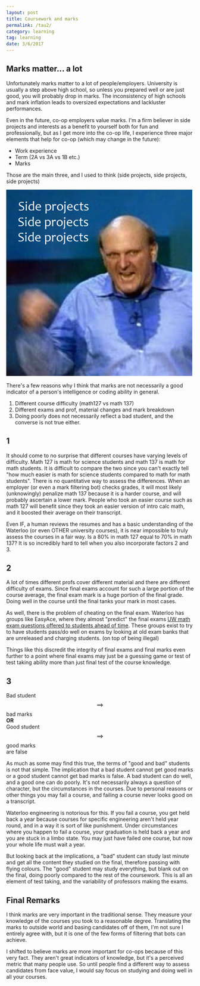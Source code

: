 ```yaml
---
layout: post
title: Coursework and marks
permalink: /tau2/
category: learning
tag: learning
date: 3/6/2017
---
```


## Marks matter... a lot

Unfortunately marks matter to a lot of people/employers. University is usually a step above high school, so unless you prepared well or are just good, you will probably drop in marks. The inconsistency of high schools and mark inflation leads to oversized expectations and lackluster performances.

Even in the future, co-op employers value marks. I'm a firm believer in side projects and interests as a benefit to yourself both for fun and professionally, but as I get more into the co-op life, I experience three major elements that help for co-op (which may change in the future):

- Work experience
- Term (2A vs 3A vs 1B etc.)
- Marks

Those are the main three, and I used to think (side projects, side projects, side projects)

![side projects](/blog/learning/images/2/sp.png)

There's a few reasons why I think that marks are not necessarily a good indicator of a person's intelligence or coding ability in general.

1. Different course difficulty (math127 vs math 137)
2. Different exams and prof, material changes and mark breakdown
3. Doing poorly does not necessarily reflect a bad student, and the converse is not true either.

## 1
It should come to no surprise that different courses have varying levels of difficulty. Math 127 is math for science students and math 137 is math for math students. It is difficult to compare the two since you can't exactly tell "how much easier is math for science students compared to math for math students". There is no quantitative way to assess the differences. When an employer (or even a mark filtering bot) checks grades, it will most likely (unknowingly) penalize math 137 because it is a harder course, and will probably ascertain a lower mark. People who took an easier course such as math 127 will benefit since they took an easier version of intro calc math, and it boosted their average on their transcript.

Even IF, a human reviews the resumes and has a basic understanding of the Waterloo (or even OTHER university courses), it is near impossible to truly assess the courses in a fair way. Is a 80% in math 127 equal to 70% in math 137? It is so incredibly hard to tell when you also incorporate factors 2 and 3.

## 2
A lot of times different profs cover different material and there are different difficulty of exams. Since final exams account for such a large portion of the course average, the final exam mark is a huge portion of the final grade. Doing well in the course until the final tanks your mark in most cases.

As well, there is the problem of cheating on the final exam. Waterloo has groups like EasyAce, where they almost "predict" the final exams
[UW math exam questions offered to students ahead of time](http://kitchener.ctvnews.ca/uw-math-exam-questions-offered-to-students-ahead-of-time-1.2859738). These groups exist to try to have students pass/do well on exams by looking at old exam banks that are unreleased and charging students. (on top of being illegal)

Things like this discredit the integrity of final exams and final marks even further to a point where final exams may just be a guessing game or test of test taking ability more than just final test of the course knowledge.

## 3
Bad student $$\implies$$ bad marks  
**OR**  
Good student $$\implies$$ good marks  
are false  

As much as some may find this true, the terms of "good and bad" students is not that simple. The implication that a bad student cannot get good marks or a good student cannot get bad marks is false. A bad student can do well, and a good one can do poorly. It's not necessarily always a question of character, but the circumstances in the courses. Due to personal reasons or other things you may fail a course, and failing a course never looks good on a transcript.

Waterloo engineering is notorious for this. If you fail a course, you get held back a year because courses for specific engineering aren't held year round, and in a way it is sort of like punishment. Under circumstances where you happen to fail a course, your graduation is held back a year and you are stuck in a limbo state. You may just have failed one course, but now your whole life must wait a year.

But looking back at the implications, a "bad" student can study last minute and get all the content they studied on the final, therefore passing with flying colours. The "good" student may study everything, but blank out on the final, doing poorly compared to the rest of the coursework. This is all an element of test taking, and the variability of professors making the exams.

## Final Remarks
I think marks are very important in the traditional sense. They measure your knowledge of the courses you took to a reasonable degree. Translating the marks to outside world and basing candidates off of them, I'm not sure I entirely agree with, but it is one of the few forms of filtering that bots can achieve.

I shifted to believe marks are more important for co-ops because of this very fact. They aren't great indicators of knowledge, but it's a perceived metric that many people use. So until people find a different way to assess candidates from face value, I would say focus on studying and doing well in all your courses.
